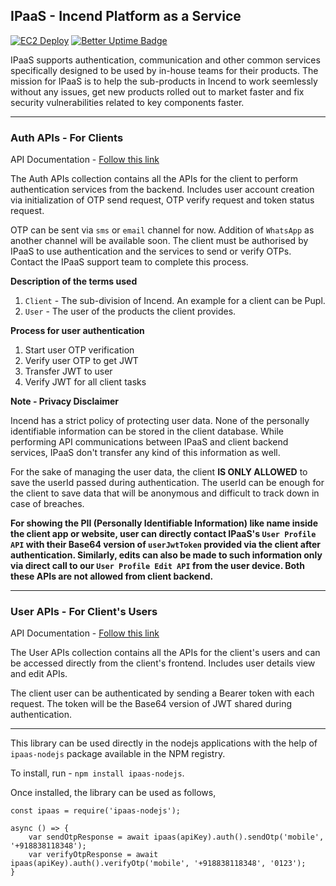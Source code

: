 ## IPaaS - Incend Platform as a Service

[![EC2 Deploy](https://github.com/incend-digital/IPaaS-API/actions/workflows/awsDeploy.yml/badge.svg)](https://github.com/incend-digital/IPaaS-API/actions/workflows/awsDeploy.yml) [![Better Uptime Badge](https://betteruptime.com/status-badges/v1/monitor/865g.svg)](https://betteruptime.com/?utm_source=status_badge)

IPaaS supports authentication, communication and other common services specifically designed to be used by in-house teams for their products. The mission for IPaaS is to help the sub-products in Incend to work seemlessly without any issues, get new products rolled out to market faster and fix security vulnerabilities related to key components faster.

<hr>

### Auth APIs - For Clients

API Documentation - [Follow this link](http://documenter.getpostman.com/view/16309153/TzmCgY2P)

The Auth APIs collection contains all the APIs for the client to perform authentication services from the backend. Includes user account creation via initialization of OTP send request, OTP verify request and token status request.

OTP can be sent via `sms` or `email` channel for now. Addition of `WhatsApp` as another channel will be available soon. The client must be authorised by IPaaS to use authentication and the services to send or verify OTPs. Contact the IPaaS support team to complete this process.

**Description of the terms used**

1. `Client` - The sub-division of Incend. An example for a client can be Pupl.
1. `User` - The user of the products the client provides.

**Process for user authentication**

1. Start user OTP verification
1. Verify user OTP to get JWT
1. Transfer JWT to user
1. Verify JWT for all client tasks

**Note - Privacy Disclaimer**

Incend has a strict policy of protecting user data. None of the personally identifiable information can be stored in the client database. While performing API communications between IPaaS and client backend services, IPaaS don't transfer any kind of this information as well.

For the sake of managing the user data, the client **IS ONLY ALLOWED** to save the userId passed during authentication. The userId can be enough for the client to save data that will be anonymous and difficult to track down in case of breaches.

**For showing the PII (Personally Identifiable Information) like name inside the client app or website, user can directly contact IPaaS's `User Profile API` with their Base64 version of `userJwtToken` provided via the client after authentication. Similarly, edits can also be made to such information only via direct call to our `User Profile Edit API` from the user device. Both these APIs are not allowed from client backend.**

<hr>

### User APIs - For Client's Users

API Documentation - [Follow this link](https://documenter.getpostman.com/view/16309153/TzmChD4g)

The User APIs collection contains all the APIs for the client's users and can be accessed directly from the client's frontend. Includes user details view and edit APIs.

The client user can be authenticated by sending a Bearer token with each request. The token will be the Base64 version of JWT shared during authentication.

<hr>

This library can be used directly in the nodejs applications with the help of `ipaas-nodejs` package available in the NPM registry.

To install, run - ```npm install ipaas-nodejs```.

Once installed, the library can be used as follows,

```
const ipaas = require('ipaas-nodejs');

async () => {
    var sendOtpResponse = await ipaas(apiKey).auth().sendOtp('mobile', '+918838118348');
    var verifyOtpResponse = await ipaas(apiKey).auth().verifyOtp('mobile', '+918838118348', '0123');
}
```
